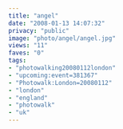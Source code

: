 ```yaml
---
title: "angel"
date: "2008-01-13 14:07:32"
privacy: "public"
image: "photo/angel/angel.jpg"
views: "11"
faves: "0"
tags:
- "photowalking20080112london"
- "upcoming:event=381367"
- "Photowalk:London=20080112"
- "london"
- "england"
- "photowalk"
- "uk"
---
```


